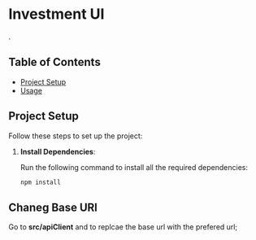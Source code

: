 # Investment UI

.

## Table of Contents

- [Project Setup](#project-setup)
- [Usage](#usage)


## Project Setup

Follow these steps to set up the project:

1. **Install Dependencies**:
   
   Run the following command to install all the required dependencies:

   ```bash
   npm install

## Chaneg Base URl

   Go to **src/apiClient** and to replcae the base url with the prefered url;




   





